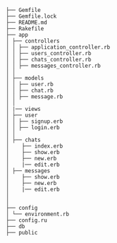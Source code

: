    ├── Gemfile
    ├── Gemfile.lock
    ├── README.md
    ├── Rakefile
    ├── app
    │ ├── controllers
    │ │ ├── application_controller.rb
    │ │ ├── users_controller.rb
    │ │ ├── chats_controller.rb
    │ │ ├── messages_controller.rb
    │ │
    │ ├── models
    │ │ ├── user.rb
    │ │ ├── chat.rb
    │ │ ├── message.rb
    │ │
    │ |── views
    │ ├── user
    │ │ ├── signup.erb
    │ │ ├── login.erb
    │ │
    │ ├── chats
    │    ├── index.erb
    │    ├── show.erb
    │    ├── new.erb
    │    |── edit.erb
    │ ├── messages
    │    ├── show.erb
    │    ├── new.erb
    │    |── edit.erb
    │
    │
    ├── config
    │ └── environment.rb
    ├── config.ru
    ├── db
    ├── public
